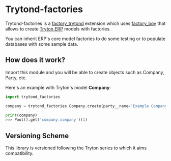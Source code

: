 # Trytond-factories

Trytond-factories is a [factory_trytond](https://github.com/calidae/factory-trytond) extension which uses [factory_boy](https://factoryboy.readthedocs.io/en/latest/introduction.html) that allows to create [Tryton ERP](https://www.tryton.org/) models with factories.

You can inherit ERP's core model factories to do some testing or to populate databases with some sample data.

## How does it work?

Import this module and you will be able to create objects such as Company, Party, etc.

Here's an example with Tryton's model **Company**:
```python
import trytond_factories

company = trytond_factories.Company.create(party__name='Example Company')

print(company)
>>> Pool().get('company.company')(1)
```

## Versioning Scheme

This library is versioned following the Tryton series to which it aims compatibility.